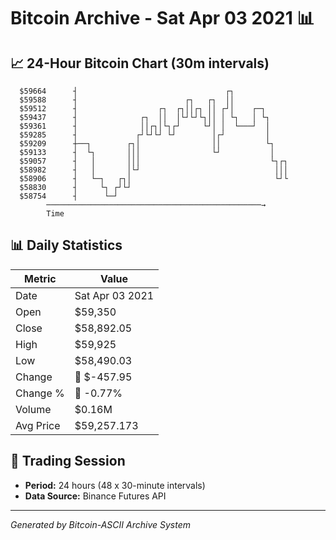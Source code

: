 # Bitcoin Archive - Sat Apr 03 2021 📊

## 📈 24-Hour Bitcoin Chart (30m intervals)

```
  $59664      ┤                                 ┌┐             
  $59588      ┤                        ┌┐   ┌┐  ││             
  $59512      ┤                  ┌┐  ┌┐││┌┐ ││ ┌┘│    ┌─┐      
  $59437      ┤              ┌┐  ││  │└┘└┘└┐││ │ └┐   │ └┐     
  $59361      ┤              ││┌┐│└┐┌┘     └┘│ │  └───┘  │     
  $59285      ┤             ┌┘└┘└┘ └┘        │┌┘         │     
  $59209      ┼──┐        ┌┐│                ││          └┐    
  $59133      ┤  └┐       │││                └┘           │    
  $59057      ┤   │       │││                             └┐┌┐ 
  $58982      ┤   │       │└┘                              │││ 
  $58906      ┤   └─┐   ┌┐│                                └┘└ 
  $58830      ┤     └┐ ┌┘└┘                                    
  $58754      ┤      └─┘                                       
        ────────────────────────────────────────────────→
        Time
```

## 📊 Daily Statistics

| Metric | Value |
|--------|-------|
| Date | Sat Apr 03 2021 |
| Open | $59,350 |
| Close | $58,892.05 |
| High | $59,925 |
| Low | $58,490.03 |
| Change | 🔴 $-457.95 |
| Change % | 🔴 -0.77% |
| Volume | $0.16M |
| Avg Price | $59,257.173 |

## 📅 Trading Session

- **Period:** 24 hours (48 x 30-minute intervals)
- **Data Source:** Binance Futures API

---
*Generated by Bitcoin-ASCII Archive System*
